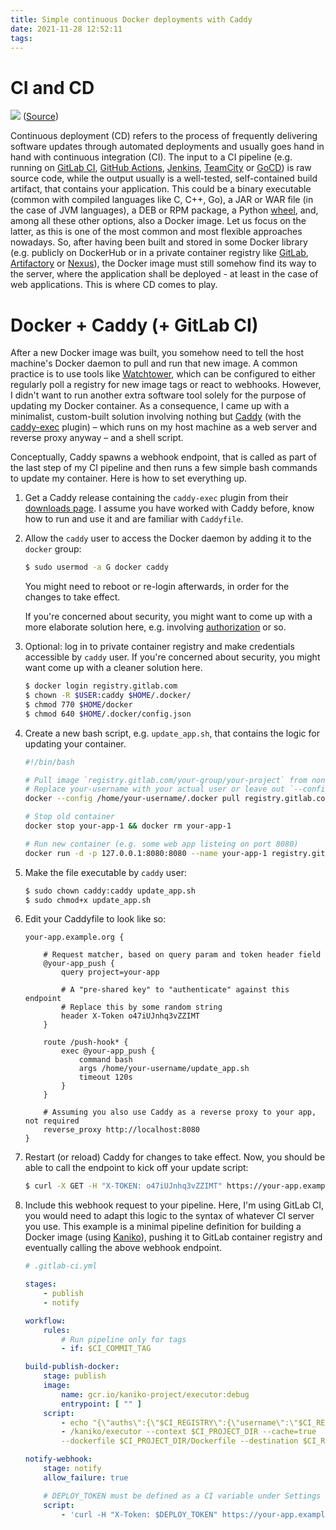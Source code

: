 ```yaml
---
title: Simple continuous Docker deployments with Caddy
date: 2021-11-28 12:52:11
tags:
---
```


# CI and CD

![](https://apps.muetsch.io/images/o:auto/rs,s:640?image=https://muetsch.io/images/cicd1.png)
([Source](https://harness.io/blog/continuous-delivery-tools/))

Continuous deployment (CD) refers to the process of frequently delivering software updates through automated deployments and usually goes hand in hand with continuous integration (CI). The input to a CI pipeline (e.g. running on [GitLab CI](https://docs.gitlab.com/ee/ci/), [GitHub Actions](https://github.com/features/actions), [Jenkins](https://www.jenkins.io/), [TeamCity](https://www.jetbrains.com/teamcity/) or [GoCD](https://www.gocd.org/)) is raw source code, while the output usually is a well-tested, self-contained build artifact, that contains your application. This could be a binary executable (common with compiled languages like C, C++, Go), a JAR or WAR file (in the case of JVM languages), a DEB or RPM package, a Python [wheel](https://www.python.org/dev/peps/pep-0427/), and, among all these other options, also a Docker image. Let us focus on the latter, as this is one of the most common and most flexible approaches nowadays. So, after having been built and stored in some Docker library (e.g. publicly on DockerHub or in a private container registry like [GitLab](https://docs.gitlab.com/ee/user/packages/), [Artifactory](https://jfrog.com/artifactory/) or [Nexus](https://www.sonatype.com/products/repository-pro)), the Docker image must still somehow find its way to the server, where the application shall be deployed - at least in the case of web applications. This is where CD comes to play. 

# Docker + Caddy (+ GitLab CI)
After a new Docker image was built, you somehow need to tell the host machine's Docker daemon to pull and run that new image. A common practice is to use tools like [Watchtower](https://containrrr.dev/watchtower/), which can be configured to either regularly poll a registry for new image tags or react to webhooks. However, I didn't want to run another extra software tool solely for the purpose of updating my Docker container. As a consequence, I came up with a minimalist, custom-built solution involving nothing but [Caddy](https://caddyserver.com/) (with the [caddy-exec](https://github.com/abiosoft/caddy-exec) plugin) – which runs on my host machine as a web server and reverse proxy anyway – and a shell script. 

Conceptually, Caddy spawns a webhook endpoint, that is called as part of the last step of my CI pipeline and then runs a few simple bash commands to update my container. Here is how to set everything up.

1. Get a Caddy release containing the `caddy-exec` plugin from their [downloads page](https://caddyserver.com/download?package=github.com%2Fabiosoft%2Fcaddy-exec). I assume you have worked with Caddy before, know how to run and use it and are familiar with `Caddyfile`. 
1. Allow the `caddy` user to access the Docker daemon by adding it to the `docker` group:
    ```bash
    $ sudo usermod -a G docker caddy
    ```
    You might need to reboot or re-login afterwards, in order for the changes to take effect.

    If you're concerned about security, you might want to come up with a more elaborate solution here, e.g. involving [authorization](https://docs.docker.com/engine/extend/plugins_authorization/) or so.
1. Optional: log in to private container registry and make credentials accessible by `caddy` user. If you're concerned about security, you might want come up with a cleaner solution here. 
    ```bash
    $ docker login registry.gitlab.com
    $ chown -R $USER:caddy $HOME/.docker/
    $ chmod 770 $HOME/docker
    $ chmod 640 $HOME/.docker/config.json
    ```
1. Create a new bash script, e.g. `update_app.sh`, that contains the logic for updating your container.
    ```bash
    #!/bin/bash
    
    # Pull image `registry.gitlab.com/your-group/your-project` from non-public GitLab container registry
    # Replace your-username with your actual user or leave out `--config` when using public registry
    docker --config /home/your-username/.docker pull registry.gitlab.com/your-group/your-project

    # Stop old container
    docker stop your-app-1 && docker rm your-app-1

    # Run new container (e.g. some web app listeing on port 8080)
    docker run -d -p 127.0.0.1:8080:8080 --name your-app-1 registry.gitlab.com/your-group/your-project:latest
    ```

1. Make the file executable by `caddy` user:
    ```bash
    $ sudo chown caddy:caddy update_app.sh
    $ sudo chmod+x update_app.sh
    ```
1. Edit your Caddyfile to look like so:
    ```
    your-app.example.org {

        # Request matcher, based on query param and token header field
        @your-app_push {
            query project=your-app

            # A "pre-shared key" to "authenticate" against this endpoint
            # Replace this by some random string
            header X-Token o47iUJnhq3vZZIMT
        }

        route /push-hook* {
            exec @your-app_push {
                command bash
                args /home/your-username/update_app.sh
                timeout 120s
            }
        }

        # Assuming you also use Caddy as a reverse proxy to your app, not required
        reverse_proxy http://localhost:8080
    }
    
    ```
1. Restart (or reload) Caddy for changes to take effect. Now, you should be able to call the endpoint to kick off your update script:
    ```bash
    $ curl -X GET -H "X-TOKEN: o47iUJnhq3vZZIMT" https://your-app.example.org/push-hook?project=your-app
    ```
1. Include this webhook request to your pipeline. Here, I'm using GitLab CI, you would need to adapt this logic to the syntax of whatever CI server you use. This example is a minimal pipeline definition for building a Docker image (using [Kaniko](https://blog.alexellis.io/quick-look-at-google-kaniko/)), pushing it to GitLab container registry and eventually calling the above webhook endpoint. 
    ```yaml
    # .gitlab-ci.yml

    stages:
        - publish
        - notify

    workflow:
        rules:
            # Run pipeline only for tags
            - if: $CI_COMMIT_TAG

    build-publish-docker:
        stage: publish
        image:
            name: gcr.io/kaniko-project/executor:debug
            entrypoint: [ "" ]
        script:
            - echo "{\"auths\":{\"$CI_REGISTRY\":{\"username\":\"$CI_REGISTRY_USER\",\"password\":\"$CI_REGISTRY_PASSWORD\"}}}" > /kaniko/.docker/config.json
            - /kaniko/executor --context $CI_PROJECT_DIR --cache=true
            --dockerfile $CI_PROJECT_DIR/Dockerfile --destination $CI_REGISTRY_IMAGE:$CI_COMMIT_TAG --destination $CI_REGISTRY_IMAGE:latest

    notify-webhook:
        stage: notify
        allow_failure: true

        # DEPLOY_TOKEN must be defined as a CI variable under Settings -> CI/CD -> Variables 
        script:
            - 'curl -H "X-Token: $DEPLOY_TOKEN" https://your-app.example.org/push-hook?project=$CI_PROJECT_NAME'
    ```
